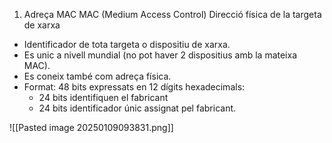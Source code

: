 1. Adreça MAC
MAC (Medium Access Control)
Direcció física de la targeta de xarxa

- Identificador de tota targeta o dispositiu de xarxa.
- Es unic a nivell mundial (no pot haver 2 dispositius amb la mateixa MAC).
- Es coneix també com adreça física.
- Format: 48 bits expressats en 12 dígits hexadecimals:
  - 24 bits identifiquen el fabricant
  - 24 bits identificador únic assignat pel fabricant.

![[Pasted image 20250109093831.png]]

